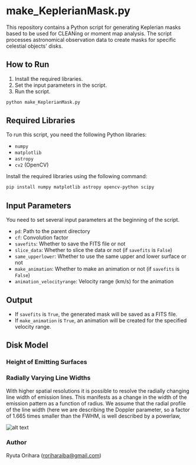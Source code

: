# make_KeplerianMask.py

This repository contains a Python script for generating Keplerian masks based to be used for CLEANing or moment map analysis. The script processes astronomical observation data to create masks for specific celestial objects' disks.

## How to Run

1. Install the required libraries.
2. Set the input parameters in the script.
3. Run the script.
   
```python
python make_KeplerianMask.py
```

## Required Libraries

To run this script, you need the following Python libraries:
- `numpy`
- `matplotlib`
- `astropy`
- `cv2` (OpenCV)

Install the required libraries using the following command:
```bash
pip install numpy matplotlib astropy opencv-python scipy
```

## Input Parameters

You need to set several input parameters at the beginning of the script.

- `pd`: Path to the parent directory
- `cf`: Convolution factor
- `savefits`: Whether to save the FITS file or not
- `slice_data`: Whether to slice the data or not (if `savefits` is `False`)
- `same_upperlower`: Whether to use the same upper and lower surface or not
- `make_animation`: Whether to make an animation or not (if `savefits` is `False`)
- `animation_velocityrange`: Velocity range (km/s) for the animation


## Output

- If `savefits` is `True`, the generated mask will be saved as a FITS file.
- If `make_animation` is `True`, an animation will be created for the specified velocity range.

## Disk Model

### Height of Emitting Surfaces


### Radially Varying Line Widths

With higher spatial resolutions it is possible to resolve the radially changing line width of emission lines. This manifests as a change in the width of the emission pattern as a function of radius. We assume that the radial profile of the line width (here we are describing the Doppler parameter, so a factor of 1.665 times smaller than the FWHM, is well described by a powerlaw,

![alt text](https://latex.codecogs.com/gif.latex?\Delta&space;V&space;(r)&space;=&space;\Delta&space;V_{0}&space;\times&space;\left(&space;\frac{r}{1^{\prime\prime}}&space;\right)^{\Delta&space;V_q} "Equation 1")

### Author

Ryuta Orihara (roriharaiba@gmail.com)
